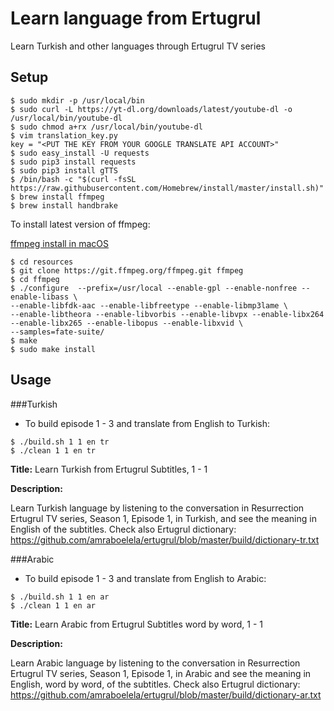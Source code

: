 # Learn language from Ertugrul

Learn Turkish and other languages through Ertugrul TV series

## Setup

```
$ sudo mkdir -p /usr/local/bin
$ sudo curl -L https://yt-dl.org/downloads/latest/youtube-dl -o /usr/local/bin/youtube-dl
$ sudo chmod a+rx /usr/local/bin/youtube-dl
$ vim translation_key.py
key = "<PUT THE KEY FROM YOUR GOOGLE TRANSLATE API ACCOUNT>"
$ sudo easy_install -U requests
$ sudo pip3 install requests
$ sudo pip3 install gTTS
$ /bin/bash -c "$(curl -fsSL https://raw.githubusercontent.com/Homebrew/install/master/install.sh)"
$ brew install ffmpeg
$ brew install handbrake
```

To install latest version of ffmpeg:

[ffmpeg install in macOS](https://trac.ffmpeg.org/wiki/CompilationGuide/macOS)

```
$ cd resources
$ git clone https://git.ffmpeg.org/ffmpeg.git ffmpeg
$ cd ffmpeg
$ ./configure  --prefix=/usr/local --enable-gpl --enable-nonfree --enable-libass \
--enable-libfdk-aac --enable-libfreetype --enable-libmp3lame \
--enable-libtheora --enable-libvorbis --enable-libvpx --enable-libx264 --enable-libx265 --enable-libopus --enable-libxvid \
--samples=fate-suite/
$ make
$ sudo make install

```

## Usage

###Turkish

- To build episode 1 - 3 and translate from English to Turkish:

```
$ ./build.sh 1 1 en tr
$ ./clean 1 1 en tr
```

**Title:** Learn Turkish from Ertugrul Subtitles, 1 - 1

**Description:**

Learn Turkish language by listening to the conversation in Resurrection Ertugrul TV series, Season 1, Episode 1, in Turkish, and see the meaning in English of the subtitles.
Check also Ertugrul dictionary: https://github.com/amraboelela/ertugrul/blob/master/build/dictionary-tr.txt

###Arabic

- To build episode 1 - 3 and translate from English to Arabic:

```
$ ./build.sh 1 1 en ar
$ ./clean 1 1 en ar
```

**Title:** Learn Arabic from Ertugrul Subtitles word by word, 1 - 1

**Description:**

Learn Arabic language by listening to the conversation in Resurrection Ertugrul TV series, Season 1, Episode 1, in Arabic and see the meaning in English, word by word, of the subtitles. 
Check also Ertugrul dictionary: https://github.com/amraboelela/ertugrul/blob/master/build/dictionary-ar.txt
